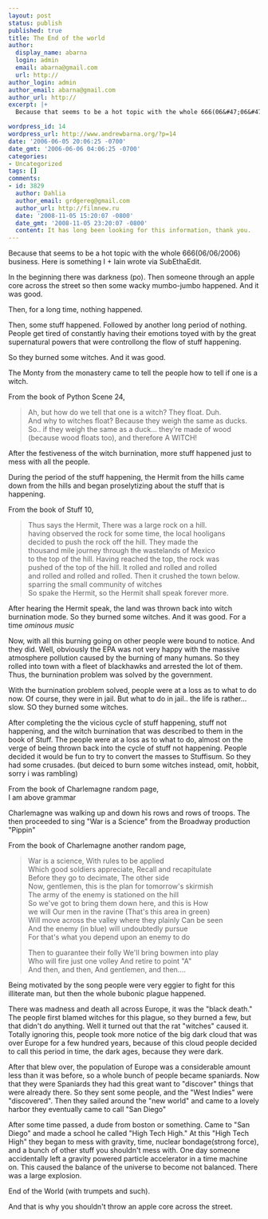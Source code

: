 ```yaml
---
layout: post
status: publish
published: true
title: The End of the world
author:
  display_name: abarna
  login: admin
  email: abarna@gmail.com
  url: http://
author_login: admin
author_email: abarna@gmail.com
author_url: http://
excerpt: |+
  Because that seems to be a hot topic with the whole 666(06&#47;06&#47;2006) business. Here is something I + Iain wrote via SubEthaEdit.

wordpress_id: 14
wordpress_url: http://www.andrewbarna.org/?p=14
date: '2006-06-05 20:06:25 -0700'
date_gmt: '2006-06-06 04:06:25 -0700'
categories:
- Uncategorized
tags: []
comments:
- id: 3829
  author: Dahlia
  author_email: grdgereg@gmail.com
  author_url: http://filmnew.ru
  date: '2008-11-05 15:20:07 -0800'
  date_gmt: '2008-11-05 23:20:07 -0800'
  content: It has long been looking for this information, thank you.
---
```

Because that seems to be a hot topic with the whole 666(06/06/2006) business. Here is something I + Iain wrote via SubEthaEdit.

In the beginning there was darkness (po). Then someone through an apple core across the street so then some wacky mumbo-jumbo happened. And it was good.

Then, for a long time, nothing happened.

Then, some stuff happened. Followed by another long period of nothing. People get tired of constantly having their emotions toyed with by the great supernatural powers that were controllong the flow of stuff happening.

So they burned some witches. And it was good.

The Monty from the monastery came to tell the people how to tell if one is a witch.

From the book of Python Scene 24,

>Ah, but how do we tell that one is a witch? They float. Duh.<br />
>And why to witches float? Because they weigh the same as ducks.<br />
>So.. if they weigh the same as a duck... they're made of wood<br />
>(because wood floats too), and therefore A WITCH!

After the festiveness of the witch burnination, more stuff happened just to mess with all the people.

During  the period of the stuff happening, the Hermit from the hills came down from the hills and began proselytizing about the stuff that is happening.

From the book of Stuff 10,

>Thus says the Hermit, There was a large rock on a hill.<br />
>having observed the rock for some time, the local hooligans<br />
>decided to push the rock off the hill. They made the<br />
>thousand mile journey through the wastelands of Mexico<br />
>to the top of the hill. Having reached the top, the rock was<br />
>pushed of the top of the hill. It rolled and rolled and rolled<br />
>and rolled and rolled and rolled. Then it crushed the town below.<br />
>sparring the small community of witches<br />
>So spake the Hermit, so the Hermit shall speak forever more.

After hearing the Hermit speak, the land was thrown back into witch burnination mode. So they burned some witches. And it was good. For a time *ominous music*

Now, with all this burning going on other people were bound to notice. And they did. Well, obviously the EPA was not very happy with the massive atmosphere pollution caused by the burning of many humans. So they rolled into town with a fleet of blackhawks and arrested the lot of them. Thus, the burnination problem was solved by the government.

With the burnination problem solved, people were at a loss as to what to do now. Of course, they were in jail. But what to do in jail.. the life is rather... slow. SO they burned some witches.

After completing the the vicious cycle of stuff happening, stuff not happening, and the witch burnination that was described to them in the book of Stuff. The people were at a loss as to what to do, almost on the verge of being thrown back into the cycle of stuff not happening. People decided it would be fun to try to convert the masses to Stuffisum. So they had some crusades. (but deiced to burn some witches instead, omit, hobbit, sorry i was rambling)

From the book of Charlemagne random page,<br />
I am above grammar

Charlemagne was walking up and down his rows and rows of troops. The then proceeded to sing "War is a Science" from the Broadway production "Pippin"

From the book of Charlemagne another random page,

>War is a science, With rules to be applied<br />
>Which good soldiers appreciate, Recall and recapitulate<br />
>Before they go to decimate, The other side<br />
>Now, gentlemen, this is the plan for tomorrow's skirmish<br />
>The army of the enemy is stationed on the hill<br />
>So we've got to bring them down here, and this is How<br />
>we will Our men in the ravine (That's this area in green)<br />
>Will move across the valley where they plainly Can be seen<br />
>And the enemy (in blue) will undoubtedly pursue<br />
>For that's what you depend upon an enemy to do
>
>Then to guarantee their folly We'll bring bowmen into play<br />
>Who will fire just one volley And retire to point "A"<br />
>And then, and then, And gentlemen, and then....

Being motivated by the song people were very eggier to fight for this illiterate man, but then the whole bubonic plague happened.

There was madness and death all across Europe, it was the "black death." The people first blamed witches for this plague, so they burned a few, but that didn't do anything. Well it turned out that the rat "witches" caused it. Totally ignoring this, people took more notice of the big dark cloud that was over Europe for a few hundred years, because of this cloud people decided to call this period in time, the dark ages, because they were dark.

After that blew over, the population of Europe was a considerable amount less than it was before, so a whole bunch of people became spaniards. Now that they were Spaniards they had this great want to "discover" things that were already there. So they sent some people, and the "West Indies" were "discovered". Then they sailed around the "new world" and came to a lovely harbor they eventually came to call "San Diego"

After some time passed, a dude from boston or something. Came to "San Diego" and made a school he called "High Tech High." At this "High Tech High" they began to mess with gravity, time, nuclear bondage(strong force), and a bunch of other stuff you shouldn't mess with. One day someone accidentally left a gravity powered particle accelerator in a time machine on. This caused the balance of the universe to become not balanced. There was a large explosion.

End of the World (with trumpets and such).

And that is why you shouldn't throw an apple core across the street.